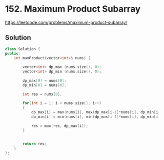 # 152. Maximum Product Subarray

<https://leetcode.com/problems/maximum-product-subarray/>


## Solution

```cpp
class Solution {
public:
    int maxProduct(vector<int>& nums) {
        
        vector<int> dp_max (nums.size(), 0);
        vector<int> dp_min (nums.size(), 0);
        
        dp_max[0] = nums[0];
        dp_min[0] = nums[0];
        
        int res = nums[0];
        
        for(int i = 1; i < nums.size(); i++)
        {
            dp_max[i] = max(nums[i], max(dp_max[i-1]*nums[i], dp_min[i-1]*nums[i]));
            dp_min[i] = min(nums[i], min(dp_max[i-1]*nums[i], dp_min[i-1]*nums[i]));
            
            res = max(res, dp_max[i]);
        }
        
        
        return res;
    }
};
```